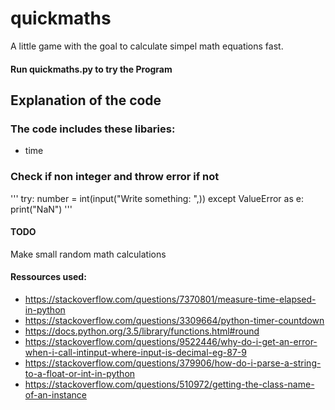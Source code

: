 # quickmaths

A little game with the goal to calculate simpel math equations fast.

#### Run quickmaths.py to try the Program


## Explanation of the code

### The code includes these libaries:
- time

### Check if non integer and throw error if not
'''
try:
    number = int(input("Write something: ",))
except ValueError as e:
    print("NaN")
'''


#### TODO
Make small random math calculations



#### Ressources used:
- https://stackoverflow.com/questions/7370801/measure-time-elapsed-in-python
- https://stackoverflow.com/questions/3309664/python-timer-countdown
- https://docs.python.org/3.5/library/functions.html#round
- https://stackoverflow.com/questions/9522446/why-do-i-get-an-error-when-i-call-intinput-where-input-is-decimal-eg-87-9
- https://stackoverflow.com/questions/379906/how-do-i-parse-a-string-to-a-float-or-int-in-python
- https://stackoverflow.com/questions/510972/getting-the-class-name-of-an-instance
